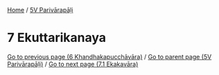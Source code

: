 
[Home](/) / [5V Parivārapāḷi](../5V.md)

# 7 Ekuttarikanaya


[Go to previous page (6 Khandhakapucchāvāra)](6.md) / [Go to parent page (5V Parivārapāḷi)](0.md) / [Go to next page (7.1 Ekakavāra)](7/7.1.md)


